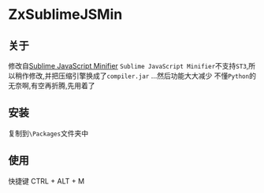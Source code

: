 # ZxSublimeJSMin

## 关于
修改自[Sublime JavaScript Minifier](https://github.com/adampresley/sublime-js-minify)
`Sublime JavaScript Minifier`不支持`ST3`,所以稍作修改,并把压缩引擎换成了`compiler.jar`
...然后功能大大减少
不懂`Python`的无奈啊,有空再折腾,先用着了

## 安装
复制到`\Packages`文件夹中

## 使用
快捷键 CTRL + ALT + M
